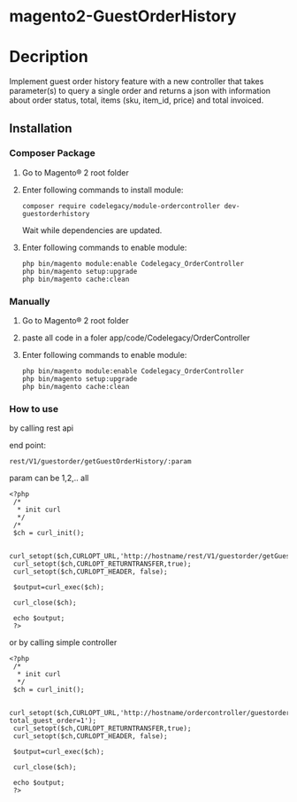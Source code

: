 # magento2-GuestOrderHistory

# Decription

Implement guest order history feature with a new controller that takes parameter(s) to query a single order and returns a json with information about order status, total, items (sku, item_id, price) and total invoiced.

## Installation

### Composer Package

1. Go to Magento® 2 root folder

2. Enter following commands to install module:

   ```
   composer require codelegacy/module-ordercontroller dev-guestorderhistory
   ```

   Wait while dependencies are updated.

3. Enter following commands to enable module:

   ```
   php bin/magento module:enable Codelegacy_OrderController
   php bin/magento setup:upgrade
   php bin/magento cache:clean
   ```
   
### Manually

1. Go to Magento® 2 root folder

2. paste all code in a foler app/code/Codelegacy/OrderController

3. Enter following commands to enable module:

   ```
   php bin/magento module:enable Codelegacy_OrderController
   php bin/magento setup:upgrade
   php bin/magento cache:clean
   ```
   

### How to use
   
   by calling rest api
   
   end point:
   ```
   rest/V1/guestorder/getGuestOrderHistory/:param
   ```
   
   param can be 1,2,.. all
   
   ```
   <?php
	/*
	 * init curl
	 */
	/*
	$ch = curl_init();
	 
	curl_setopt($ch,CURLOPT_URL,'http://hostname/rest/V1/guestorder/getGuestOrderHistory/1');
	curl_setopt($ch,CURLOPT_RETURNTRANSFER,true);
	curl_setopt($ch,CURLOPT_HEADER, false); 

	$output=curl_exec($ch);

	curl_close($ch);

	echo $output;
	?>
   ```
   
   or by calling simple controller
   
   ```
   <?php
	/*
	 * init curl
	 */
	$ch = curl_init();  
	 
	curl_setopt($ch,CURLOPT_URL,'http://hostname/ordercontroller/guestorderhistory?total_guest_order=1');
	curl_setopt($ch,CURLOPT_RETURNTRANSFER,true);
	curl_setopt($ch,CURLOPT_HEADER, false); 

	$output=curl_exec($ch);

	curl_close($ch);

	echo $output;
	?>
   ```